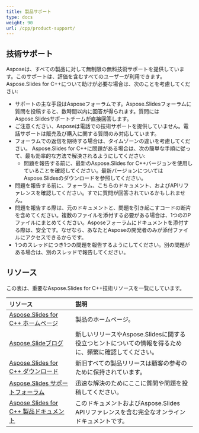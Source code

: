 ```yaml
---
title: 製品サポート
type: docs
weight: 90
url: /cpp/product-support/
---
```


## **技術サポート**
Asposeは、すべての製品に対して無制限の無料技術サポートを提供しています。このサポートは、評価を含むすべてのユーザーが利用できます。
Aspose.Slides for C++について助けが必要な場合は、次のことを考慮してください:

- サポートの主な手段はAsposeフォーラムです。Aspose.Slidesフォーラムに質問を投稿すると、数時間以内に回答が得られます。質問にはAspose.Slidesサポートチームが直接回答します。
- ご注意ください、Asposeは電話での技術サポートを提供していません。電話サポートは販売及び購入に関する質問のみ対応しています。
- フォーラムでの返信を期待する場合は、タイムゾーンの違いを考慮してください。
  Aspose.Slides for C++に問題がある場合は、次の簡単な手順に従って、最も効率的な方法で解決されるようにしてください:
  - 問題を報告する前に、最新のAspose.Slides for C++バージョンを使用していることを確認してください。最新バージョンについてはAspose.Slidesのダウンロードを参照してください。
- 問題を報告する前に、フォーラム、こちらのドキュメント、およびAPIリファレンスを確認してください。すでに質問が回答されているかもしれません。
- 問題を報告する際は、元のドキュメントと、問題を引き起こすコードの断片を含めてください。複数のファイルを添付する必要がある場合は、1つのZIPファイルにまとめてください。Asposeフォーラムにドキュメントを添付する際は、安全です。なぜなら、あなたとAsposeの開発者のみが添付ファイルにアクセスできるからです。
- 1つのスレッドにつき1つの問題を報告するようにしてください。別の問題がある場合は、別のスレッドで報告してください。
## **リソース**
この表は、重要なAspose.Slides for C++技術リソースを一覧にしています。

|**リソース**|**説明**|
| :- | :- |
|[Aspose.Slides for C++ ホームページ](https://products.aspose.com/slides/cpp/)|製品のホームページ。|
|[Aspose.Slideブログ](https://blog.aspose.com/category/slides/)|新しいリリースやAspose.Slidesに関する役立つヒントについての情報を得るために、頻繁に確認してください。|
|[Aspose.Slides for C++ ダウンロード](https://downloads.aspose.com/slides/cpp)|新旧すべての製品リリースは顧客の参考のために保持されています。|
|[Aspose.Slides サポートフォーラム](https://forum.aspose.com/c/slides/11)|迅速な解決のためにここに質問や問題を投稿してください。|
|[Aspose.Slides for C++ 製品ドキュメント](/slides/cpp/)|このドキュメントおよびAspose.Slides APIリファレンスを含む完全なオンラインドキュメントです。|